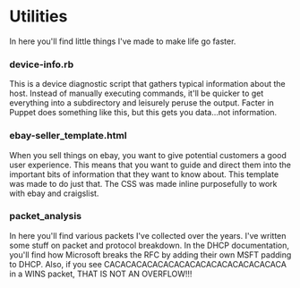 Utilities
=========

In here you'll find little things I've made to make life go faster.


### device-info.rb

This is a device diagnostic script that gathers typical information about the host. Instead of manually executing commands, it'll be quicker to get everything into a subdirectory and leisurely peruse the output. Facter in Puppet does something like this, but this gets you data...not information.


### ebay-seller_template.html

When you sell things on ebay, you want to give potential customers a good user experience. This means that you want to guide and direct them into the important bits of information that they want to know about. This template was made to do just that. The CSS was made inline purposefully to work with ebay and craigslist.

### packet_analysis

In here you'll find various packets I've collected over the years. I've written some stuff on packet and protocol breakdown. In the DHCP documentation, you'll find how Microsoft breaks the RFC by adding their own MSFT padding to DHCP. Also, if you see CACACACACACACACACACACACACACACACACA in a WINS packet, THAT IS NOT AN OVERFLOW!!!
